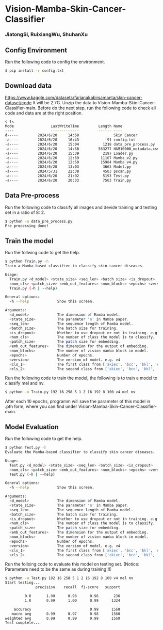 # Vision-Mamba-Skin-Cancer-Classifier
### JiatongSi, RuixiangWu, ShuhanXu
## Config Environment
Run the following code to config the environment.
```bash
$ pip install -r config.txt
```
## Download data
https://www.kaggle.com/datasets/farjanakabirsamanta/skin-cancer-dataset/code
It will be 2.7G.
Unzip the data to Vision-Mamba-Skin-Cancer-Classifier-main.
Before do the next step, run the following code to check all code and data are at the right position.
```bash
$ ls
Mode                 LastWriteTime         Length Name
----                 -------------         ------ ----
d-----         2024/6/20     14:58                Skin Cancer
-a----         2024/6/20     16:43             91 config.txt
-a----         2024/6/20     15:04           1218 data_pre_process.py
-a----         2024/6/20     14:58         563277 HAM10000_metadata.csv
-a----         2024/6/20     15:39           2197 Loader.py
-a----         2024/6/20     12:59          11107 Mamba_v2.py
-a----         2024/6/20     12:59          15984 Mamba_v4.py
-a----         2024/6/20     13:03           3663 Model.py
-a----         2024/5/31     22:38           4503 pscan.py
-a----         2024/6/20     21:02           5193 Test.py
-a----         2024/6/20     20:33           7503 Train.py

```
## Data Pre-process
Run the following code to classify all images and devide training and testing set in a ratio of 8: 2.
```bash
$ python -u data_pre_process.py
Pre processing done!
```
## Train the model
Run the follwing code to get the help.
```bash
$ python Train.py -h
Train a Mamba-based classifier to classify skin cancer diseases.

Usage:
  Train.py <d_model> <state_size> <seq_len> <batch_size> <is_dropout>
  <num_cls> <patch_size> <emb_out_features> <num_blocks> <epochs> <version> <cls_1> <cls_2>
  Train.py (-h | --help)

General options:
  -h --help             Show this screen.

Arguments:
  <d_model>             The dimension of Mamba model.
  <state_size>          The parameter 'n' in Mamba paper.
  <seq_len>             The sequence length of Mamba model.
  <batch_size>          The batch size for training.
  <is_dropout>          Whether to use dropout or not in training. e.g. 0: False, 1: True.
  <num_cls>             The number of class the model is to classify.
  <patch_size>          The patch size for embedding.
  <emb_out_features>    The dimension for the output of embedding.
  <num_blocks>          The number of vision mamba block in model.
  <epochs>              Number of epochs.
  <version>             The version of model. e.g. v4
  <cls_1>               The first class from ['akiec', 'bcc', 'bkl', 'df', 'mel', 'nv', 'vasc'].
  <cls_2>               The second class from ['akiec', 'bcc', 'bkl', 'df', 'mel', 'nv', 'vasc'].

```
Run the following code to train the model, the following is to train a model to classify mel and nv.
```bash
$ python -u Train.py 192 16 258 5 1 2 16 192 8 100 v4 mel nv
```
After each 10 epochs, programm will save the parameter of this model in .pth form, where you can find under Vision-Mamba-Skin-Cancer-Classifier-main. 
## Model Evaluation
Run the following code to get the help.
```bash
$ python Test.py -h
Evaluate the Mamba-based classifier to classify skin cancer diseases.

Usage:
  Test.py <d_model> <state_size> <seq_len> <batch_size> <is_dropout>
  <num_cls> <patch_size> <emb_out_features> <num_blocks> <epochs> <version> <cls_1> <cls_2>
  Test.py (-h | --help)

General options:
  -h --help             Show this screen.

Arguments:
  <d_model>             The dimension of Mamba model.
  <state_size>          The parameter 'n' in Mamba paper.
  <seq_len>             The sequence length of Mamba model.
  <batch_size>          The batch size for training.
  <is_dropout>          Whether to use dropout or not in training. e.g. 0: False, 1: True.
  <num_cls>             The number of class the model is to classify.
  <patch_size>          The patch size for embedding.
  <emb_out_features>    The dimension for the output of embedding.
  <num_blocks>          The number of vision mamba block in model.
  <epochs>              Number of epochs.
  <version>             The version of model. e.g. v4
  <cls_1>               The first class from ['akiec', 'bcc', 'bkl', 'df', 'mel', 'nv', 'vasc'].
  <cls_2>               The second class from ['akiec', 'bcc', 'bkl', 'df', 'mel', 'nv', 'vasc'].

```
Run the folloing code to evaluate this model on testing set. (Notice: Parameters need to be the same as during training!!!)
```bash
$ python -u Test.py 192 16 258 5 1 2 16 192 8 100 v4 mel nv
Start testing...
              precision    recall  f1-score   support

         0.0       1.00      0.93      0.96       236
         1.0       0.99      1.00      0.99      1324

    accuracy                           0.99      1560
   macro avg       0.99      0.97      0.98      1560
weighted avg       0.99      0.99      0.99      1560
Test complete...

```
